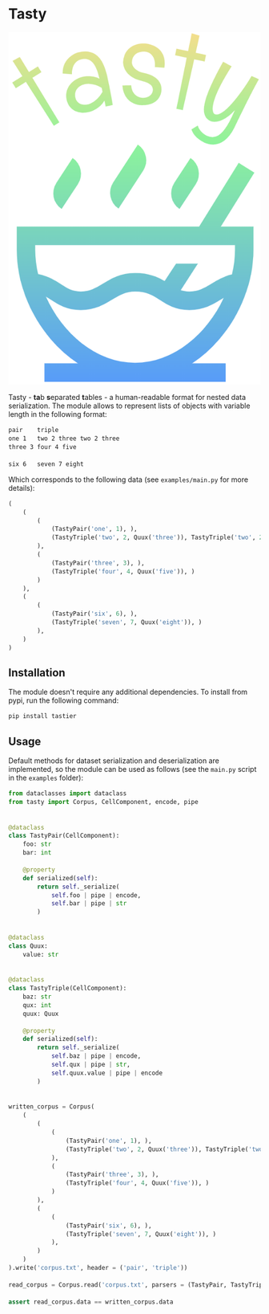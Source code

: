 # Tasty

<p align="center">
    <img src="assets/logo.png"/>
</p>

Tasty - **ta**b **s**eparated **t**ables - a human-readable format for nested data serialization. The module allows to represent lists of objects with variable length in the following format:

```sh
pair	triple
one 1	two 2 three two 2 three
three 3	four 4 five

six 6	seven 7 eight
```

Which corresponds to the following data (see `examples/main.py` for more details):

```py
(
    (
        (
            (TastyPair('one', 1), ),
            (TastyTriple('two', 2, Quux('three')), TastyTriple('two', 2, Quux('three')))
        ),
        (
            (TastyPair('three', 3), ),
            (TastyTriple('four', 4, Quux('five')), )
        )
    ),
    (
        (
            (TastyPair('six', 6), ),
            (TastyTriple('seven', 7, Quux('eight')), )
        ),
    )
)
```

## Installation

The module doesn't require any additional dependencies. To install from pypi, run the following command:

```sh
pip install tastier
```

## Usage

Default methods for dataset serialization and deserialization are implemented, so the module can be used as follows (see the `main.py` script in the `examples` folder):

```py
from dataclasses import dataclass
from tasty import Corpus, CellComponent, encode, pipe


@dataclass
class TastyPair(CellComponent):
    foo: str
    bar: int

    @property
    def serialized(self):
        return self._serialize(
            self.foo | pipe | encode,
            self.bar | pipe | str
        )


@dataclass
class Quux:
    value: str


@dataclass
class TastyTriple(CellComponent):
    baz: str
    qux: int
    quux: Quux

    @property
    def serialized(self):
        return self._serialize(
            self.baz | pipe | encode,
            self.qux | pipe | str,
            self.quux.value | pipe | encode
        )


written_corpus = Corpus(
    (
        (
            (
                (TastyPair('one', 1), ),
                (TastyTriple('two', 2, Quux('three')), TastyTriple('two', 2, Quux('three')))
            ),
            (
                (TastyPair('three', 3), ),
                (TastyTriple('four', 4, Quux('five')), )
            )
        ),
        (
            (
                (TastyPair('six', 6), ),
                (TastyTriple('seven', 7, Quux('eight')), )
            ),
        )
    )
).write('corpus.txt', header = ('pair', 'triple'))

read_corpus = Corpus.read('corpus.txt', parsers = (TastyPair, TastyTriple))

assert read_corpus.data == written_corpus.data
```
